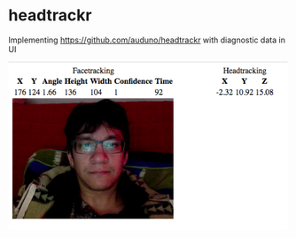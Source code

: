 # headtrackr
Implementing https://github.com/auduno/headtrackr with diagnostic data in UI

![Image of headtrackr](https://raw.githubusercontent.com/siriusastrebe/headtrackr/master/Screen%20Shot%202020-04-19%20at%203.21.15%20AM.png)
